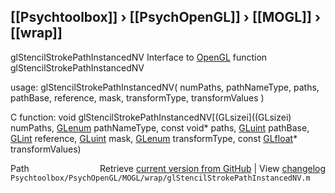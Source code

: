 ## [[Psychtoolbox]] &#8250; [[PsychOpenGL]] &#8250; [[MOGL]] &#8250; [[wrap]]

glStencilStrokePathInstancedNV  Interface to [OpenGL](OpenGL) function glStencilStrokePathInstancedNV  
  
usage:  glStencilStrokePathInstancedNV( numPaths, pathNameType, paths, pathBase, reference, mask, transformType, transformValues )  
  
C function:  void glStencilStrokePathInstancedNV[(GLsizei]((GLsizei) numPaths, [GLenum](GLenum) pathNameType, const void\* paths, [GLuint](GLuint) pathBase, [GLint](GLint) reference, [GLuint](GLuint) mask, [GLenum](GLenum) transformType, const [GLfloat](GLfloat)\* transformValues)  




<div class="code_header" style="text-align:right;">
  <span style="float:left;">Path&nbsp;&nbsp;</span> <span class="counter">Retrieve <a href=
  "https://raw.github.com/Psychtoolbox-3/Psychtoolbox-3/beta/Psychtoolbox/PsychOpenGL/MOGL/wrap/glStencilStrokePathInstancedNV.m">current version from GitHub</a> | View <a href=
  "https://github.com/Psychtoolbox-3/Psychtoolbox-3/commits/beta/Psychtoolbox/PsychOpenGL/MOGL/wrap/glStencilStrokePathInstancedNV.m">changelog</a></span>
</div>
<div class="code">
  <code>Psychtoolbox/PsychOpenGL/MOGL/wrap/glStencilStrokePathInstancedNV.m</code>
</div>


